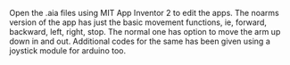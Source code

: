 Open the .aia files using MIT App Inventor 2 to edit the apps.
The noarms version of the app has just the basic movement functions, ie, forward, backward, left, right, stop.
The normal one has option to move the arm up down in and out.
Additional codes for the same has been given using a joystick module for arduino too.
